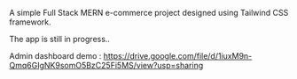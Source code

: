 A simple Full Stack MERN e-commerce project designed using Tailwind CSS framework.

The app is still in progress..

Admin dashboard demo :
https://drive.google.com/file/d/1iuxM9n-Qmq6GIgNK9somO5BzC25Fi5MS/view?usp=sharing
